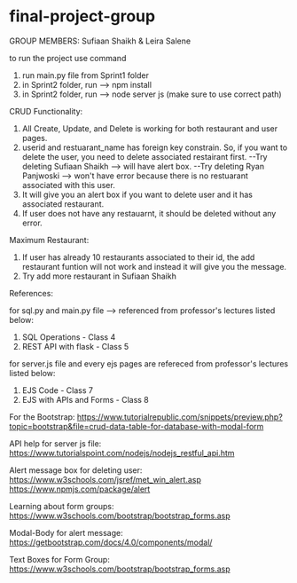 # final-project-group
GROUP MEMBERS: Sufiaan Shaikh &amp; Leira Salene

to run the project use command 
1. run main.py file from Sprint1 folder
2. in Sprint2 folder, run --> npm install
3. in Sprint2 folder, run --> node server js  (make sure to use correct path)

CRUD Functionality:

1. All Create, Update, and Delete is working for both restaurant and user pages.
2. userid and restuarant_name has foreign key constrain. So, if you want to delete the user, you need to delete associated restairant first.
--Try deleting Sufiaan Shaikh --> will have alert box.
--Try deleting Ryan Panjwoski --> won't have error because there is no restuarant associated with this user.
3. It will give you an alert box if you want to delete user and it has associated restaurant.
4. If user does not have any restauarnt, it should be deleted without any error.

Maximum Restaurant:
1. If user has already 10 restaurants associated to their id, the add restaurant funtion will not work and instead it will give you the message.
2. Try add more restaurant in Sufiaan Shaikh

References:

for sql.py and main.py file --> referenced from professor's lectures listed below:
1. SQL Operations - Class 4
2. REST API with flask - Class 5

for server.js file and every ejs pages are refereced from professor's lectures listed below:
1. EJS Code - Class 7
2. EJS with APIs and Forms - Class 8


For the Bootstrap:
https://www.tutorialrepublic.com/snippets/preview.php?topic=bootstrap&file=crud-data-table-for-database-with-modal-form


API help for server js file:
https://www.tutorialspoint.com/nodejs/nodejs_restful_api.htm

Alert message box for deleting user:
https://www.w3schools.com/jsref/met_win_alert.asp
https://www.npmjs.com/package/alert

Learning about form groups:
https://www.w3schools.com/bootstrap/bootstrap_forms.asp

Modal-Body for alert message:
https://getbootstrap.com/docs/4.0/components/modal/

Text Boxes for Form Group:
https://www.w3schools.com/bootstrap/bootstrap_forms.asp
